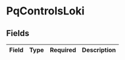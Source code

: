 # PqControlsLoki


## Fields

| Field       | Type        | Required    | Description |
| ----------- | ----------- | ----------- | ----------- |